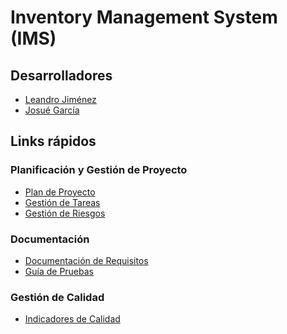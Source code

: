 # Inventory Management System (IMS)

## Desarrolladores

- [Leandro Jiménez](https://github.com/leandro-0)
- [Josué García](https://github.com/JosueGG04)

## Links rápidos

### Planificación y Gestión de Proyecto

- [Plan de Proyecto]()
- [Gestión de Tareas]()
- [Gestión de Riesgos](docs/risks-management/README.md)

### Documentación

- [Documentación de Requisitos]()
- [Guía de Pruebas](docs/tests-docs/README.md)

### Gestión de Calidad

- [Indicadores de Calidad]()
